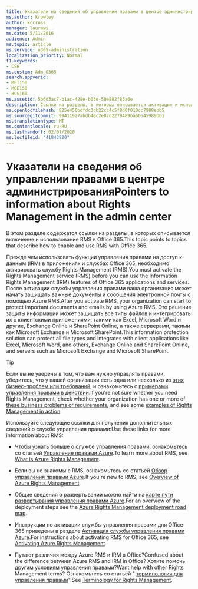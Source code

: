 ```yaml
---
title: Указатели на сведения об управлении правами в центре администрирования
ms.author: krowley
author: kccross
manager: laurawi
ms.date: 5/11/2016
audience: Admin
ms.topic: article
ms.service: o365-administration
localization_priority: Normal
f1.keywords:
- CSH
ms.custom: Adm_O365
search.appverid:
- MET150
- MOE150
- BCS160
ms.assetid: 5b6d3ac7-b1ac-428e-b03e-50e882f85a6e
description: Ссылки на разделы, в которых описывается активация и использование службы Rights Management с Office 365.
ms.openlocfilehash: 825e456bdfdc3cb22cc4c5f8d0f010cc7988ebb5
ms.sourcegitcommit: 99411927abdb40c2e82d2279489ba60545989bb1
ms.translationtype: MT
ms.contentlocale: ru-RU
ms.lasthandoff: 02/07/2020
ms.locfileid: "41843820"
---
```

# <a name="pointers-to-information-about-rights-management-in-the-admin-center"></a><span data-ttu-id="498cb-103">Указатели на сведения об управлении правами в центре администрирования</span><span class="sxs-lookup"><span data-stu-id="498cb-103">Pointers to information about Rights Management in the admin center</span></span>

<span data-ttu-id="498cb-104">В этом разделе содержатся ссылки на разделы, в которых описывается включение и использование RMS в Office 365.</span><span class="sxs-lookup"><span data-stu-id="498cb-104">This topic points to topics that describe how to enable and use RMS with Office 365.</span></span>
  
<span data-ttu-id="498cb-105">Прежде чем использовать функции управления правами на доступ к данным (IRM) в приложениях и службах Office 365, необходимо активировать службу Rights Management (RMS).</span><span class="sxs-lookup"><span data-stu-id="498cb-105">You must activate the Rights Management service (RMS) before you can use the Information Rights Management (IRM) features of Office 365 applications and services.</span></span> <span data-ttu-id="498cb-106">После активации службы управления правами ваша организация может начать защищать важные документы и сообщения электронной почты с помощью Azure RMS.</span><span class="sxs-lookup"><span data-stu-id="498cb-106">After you activate RMS, your organization can start to protect important documents and emails by using Azure RMS.</span></span> <span data-ttu-id="498cb-107">Это решение защиты информации может защищать все типы файлов и интегрировать их с клиентскими приложениями, такими как Excel, Microsoft Word и другие, Exchange Online и SharePoint Online, а также серверами, такими как Microsoft Exchange и Microsoft SharePoint.</span><span class="sxs-lookup"><span data-stu-id="498cb-107">This information protection solution can protect all file types and integrates with client applications like Excel, Microsoft Word, and others, Exchange Online and SharePoint Online, and servers such as Microsoft Exchange and Microsoft SharePoint.</span></span>
  
> [!TIP]
> <span data-ttu-id="498cb-108">Если вы не уверены в том, что вам нужно управлять правами, убедитесь, что у вашей организации есть одна или несколько из [этих бизнес-проблем или требований](https://docs.microsoft.com/rights-management/understand-explore/azure-rms-problems-it-solves), и ознакомьтесь с [примерами управления правами в действии](https://docs.microsoft.com/rights-management/understand-explore/what-admins-users-see).</span><span class="sxs-lookup"><span data-stu-id="498cb-108">If you're not sure whether you need Rights Management, check whether your organization has one or more of [these business problems or requirements](https://docs.microsoft.com/rights-management/understand-explore/azure-rms-problems-it-solves), and see some [examples of Rights Management in action](https://docs.microsoft.com/rights-management/understand-explore/what-admins-users-see).</span></span> 
  
<span data-ttu-id="498cb-109">Используйте следующие ссылки для получения дополнительных сведений о службе управления правами:</span><span class="sxs-lookup"><span data-stu-id="498cb-109">Use these links for more information about RMS:</span></span>
  
- <span data-ttu-id="498cb-110">Чтобы узнать больше о службе управления правами, ознакомьтесь со статьей [Управление правами Azure](https://docs.microsoft.com/rights-management/understand-explore/what-is-azure-rms).</span><span class="sxs-lookup"><span data-stu-id="498cb-110">To learn more about RMS, see [What is Azure Rights Management](https://docs.microsoft.com/rights-management/understand-explore/what-is-azure-rms).</span></span>

- <span data-ttu-id="498cb-111">Если вы не знакомы с RMS, ознакомьтесь со статьей [Обзор управления правами Azure](https://docs.microsoft.com/rights-management/understand-explore/azure-rights-management).</span><span class="sxs-lookup"><span data-stu-id="498cb-111">If you're new to RMS, see [Overview of Azure Rights Management](https://docs.microsoft.com/rights-management/understand-explore/azure-rights-management).</span></span>

- <span data-ttu-id="498cb-112">Общие сведения о развертывании можно найти на [карте пути развертывания управления правами Azure](https://docs.microsoft.com/rights-management/plan-design/deployment-roadmap).</span><span class="sxs-lookup"><span data-stu-id="498cb-112">For an overview of the deployment steps see the [Azure Rights Management deployment road map](https://docs.microsoft.com/rights-management/plan-design/deployment-roadmap).</span></span>

- <span data-ttu-id="498cb-113">Инструкции по активации службы управления правами для Office 365 приведены в разделе [Активация службы управления правами Azure](https://technet.microsoft.com/library/jj658941.aspx).</span><span class="sxs-lookup"><span data-stu-id="498cb-113">For instructions about activating RMS for Office 365, see [Activating Azure Rights Management](https://technet.microsoft.com/library/jj658941.aspx).</span></span>

- <span data-ttu-id="498cb-114">Путают различия между Azure RMS и IRM в Office?</span><span class="sxs-lookup"><span data-stu-id="498cb-114">Confused about the difference between Azure RMS and IRM in Office?</span></span> <span data-ttu-id="498cb-115">Хотите помочь другим условиям управления правами?</span><span class="sxs-lookup"><span data-stu-id="498cb-115">Want help with other Rights Management terms?</span></span> <span data-ttu-id="498cb-116">Ознакомьтесь со статьей " [терминология для управления правами](https://technet.microsoft.com/library/dn595132.aspx)".</span><span class="sxs-lookup"><span data-stu-id="498cb-116">See [Terminology for Rights Management](https://technet.microsoft.com/library/dn595132.aspx).</span></span>
